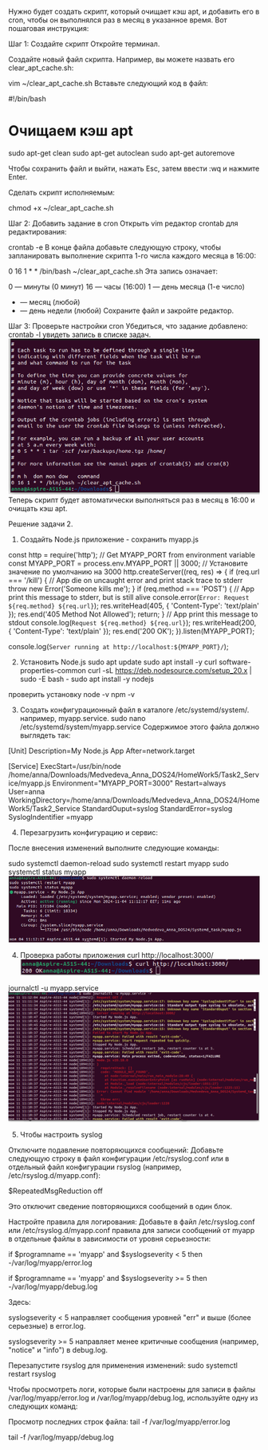 Нужно будет создать скрипт, который очищает кэш apt, и добавить его в cron, чтобы он выполнялся раз в месяц в указанное время. Вот пошаговая инструкция:

Шаг 1: Создайте скрипт
Откройте терминал.

Создайте новый файл скрипта. Например, вы можете назвать его clear_apt_cache.sh:

vim ~/clear_apt_cache.sh
Вставьте следующий код в файл:

#!/bin/bash
# Очищаем кэш apt
sudo apt-get clean
sudo apt-get autoclean
sudo apt-get autoremove

Чтобы сохранить файл и выйти, нажать Esc, затем ввести :wq и нажмите Enter.

Сделать скрипт исполняемым:

chmod +x ~/clear_apt_cache.sh

Шаг 2: Добавить задание в cron
Открыть vim редактор crontab для редактирования:

crontab -e
В конце файла добавьте следующую строку, чтобы запланировать выполнение скрипта 1-го числа каждого месяца в 16:00:

0 16 1 * * /bin/bash ~/clear_apt_cache.sh
Эта запись означает:

0 — минуты (0 минут)
16 — часы (16:00)
1 — день месяца (1-е число)
* — месяц (любой)
* — день недели (любой)
Сохраните файл и закройте редактор.

Шаг 3: Проверьте настройки cron
Убедиться, что задание добавлено:
crontab -l
увидеть запись в списке задач.
![Script_apt_clear](https://github.com/annette-medvedeva/Medvedeva_Anna_DOS24/blob/HomeWork5/HomeWork5/Pictures/Result_script5.png)
Теперь  скрипт будет автоматически выполняться раз в месяц в 16:00 и очищать кэш apt.

 Решение задачи 2.
 1) Создайть Node.js приложение - сохранить myapp.js

const http = require('http');
// Get MYAPP_PORT from environment variable
const MYAPP_PORT = process.env.MYAPP_PORT || 3000; // Установите значение по умолчанию на 3000
http.createServer((req, res) => {
    if (req.url === '/kill') {
        // App die on uncaught error and print stack trace to stderr
        throw new Error('Someone kills me');
    }
    if (req.method === 'POST') {
        // App print this message to stderr, but is still alive
        console.error(`Error: Request ${req.method} ${req.url}`);
        res.writeHead(405, { 'Content-Type': 'text/plain' });
        res.end('405 Method Not Allowed');
        return;
    }
    // App print this message to stdout
    console.log(`Request ${req.method} ${req.url}`);
    res.writeHead(200, { 'Content-Type': 'text/plain' });
    res.end('200 OK');
}).listen(MYAPP_PORT);

console.log(`Server running at http://localhost:${MYAPP_PORT}/`);

2) Установить Node.js
sudo apt update
sudo apt install -y curl software-properties-common
curl -sL https://deb.nodesource.com/setup_20.x | sudo -E bash -
sudo apt install -y nodejs

проверить установку
node -v
npm -v

3) Создать конфигурационный файл в каталоге /etc/systemd/system/.  например, myapp.service.
sudo nano /etc/systemd/system/myapp.service
Содержимое этого файла должно выглядеть так:

[Unit]
Description=My Node.js App
After=network.target

[Service]
ExecStart=/usr/bin/node /home/anna/Downloads/Medvedeva_Anna_DOS24/HomeWork5/Task2_Service/myapp.js
Environment="MYAPP_PORT=3000"
Restart=always
User=anna
WorkingDirectory=/home/anna/Downloads/Medvedeva_Anna_DOS24/HomeWork5/Task2_Service
StandardOuput=syslog
StandardError=syslog
SyslogIndentifier =myapp

4) Перезагрузить конфигурацию и сервис:

После внесения изменений выполните следующие команды:

sudo systemctl daemon-reload
sudo systemctl restart myapp
sudo systemctl status myapp
![Status](https://github.com/annette-medvedeva/Medvedeva_Anna_DOS24/blob/HomeWork5/HomeWork5/Pictures/systemd_status.png)

4) Проверка работы приложения
curl http://localhost:3000/
![curl_http](https://github.com/annette-medvedeva/Medvedeva_Anna_DOS24/blob/HomeWork5/HomeWork5/Pictures/curr_localhost3000.png)

journalctl -u myapp.service
![journalctl](https://github.com/annette-medvedeva/Medvedeva_Anna_DOS24/blob/HomeWork5/HomeWork5/Pictures/journalctl.png)

5) Чтобы настроить syslog
   
Отключите подавление повторяющихся сообщений: Добавьте следующую строку в файл конфигурации /etc/rsyslog.conf или в отдельный файл конфигурации rsyslog (например, /etc/rsyslog.d/myapp.conf):

$RepeatedMsgReduction off

Это отключит сведение повторяющихся сообщений в один блок.

Настройте правила для логирования: Добавьте в файл /etc/rsyslog.conf или /etc/rsyslog.d/myapp.conf правила для записи сообщений от myapp в отдельные файлы в зависимости от уровня серьезности:

if $programname == 'myapp' and $syslogseverity < 5 then -/var/log/myapp/error.log

if $programname == 'myapp' and $syslogseverity >= 5 then -/var/log/myapp/debug.log

Здесь:

syslogseverity < 5 направляет сообщения уровней "err" и выше (более серьезные) в error.log.

syslogseverity >= 5 направляет менее критичные сообщения (например, "notice" и "info") в debug.log.

Перезапустите rsyslog для применения изменений: sudo systemctl restart rsyslog

Чтобы просмотреть логи, которые были настроены для записи в файлы /var/log/myapp/error.log и /var/log/myapp/debug.log, используйте одну из следующих команд:


Просмотр последних строк файла: tail -f /var/log/myapp/error.log

tail -f /var/log/myapp/debug.log
